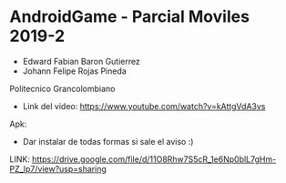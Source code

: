 # AndroidGame - Parcial Moviles 2019-2

- Edward Fabian Baron Gutierrez
- Johann Felipe Rojas Pineda

Politecnico Grancolombiano

- Link del video: https://www.youtube.com/watch?v=kAttgVdA3vs

Apk:

- Dar instalar de todas formas si sale el aviso :)

LINK: https://drive.google.com/file/d/11O8Rhw7S5cR_1e6Np0blL7gHm-PZ_lp7/view?usp=sharing
